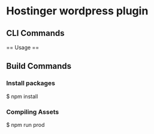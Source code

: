 # Hostinger wordpress plugin

## CLI Commands

== Usage ==

## Build Commands

### Install packages
$ npm install

### Compiling Assets
$ npm run prod
